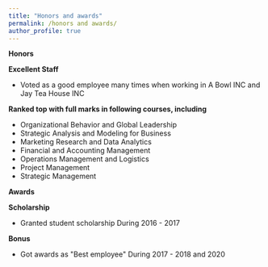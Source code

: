 ```yaml
---
title: "Honors and awards"
permalink: /honors and awards/
author_profile: true
---
```


**Honors**

**Excellent Staff** <br>
   * Voted as a good employee many times when working in A Bowl INC and Jay Tea House INC <br>

**Ranked top with full marks in following courses, including** <br>
   * Organizational Behavior and Global Leadership <br>
   * Strategic Analysis and Modeling for Business <br>
   * Marketing Research and Data Analytics <br>
   * Financial and Accounting Management <br>
   * Operations Management and Logistics <br>
   * Project Management <br>
   * Strategic Management <br>

**Awards**

**Scholarship** <br>
  * Granted student scholarship During 2016 - 2017
  
**Bonus** <br>
  * Got awards as "Best employee" During 2017 - 2018 and 2020 
